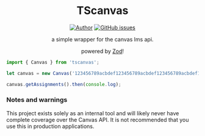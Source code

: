 <p align="center">
    <h1 align="center">TScanvas</h1>
</p>
<p align="center">
<a href="https://github.com/thrilliams"><img src="https://img.shields.io/badge/created%20by-@thrilliams-purple" alt="Author"></a>
<a href="https://github.com/thrilliams/tscanvas/issues"><img alt="GitHub issues" src="https://img.shields.io/github/issues/thrilliams/tscanvas"></a>
</p>
<p align="center">
a simple wrapper for the canvas lms api.
</p>
<p align="center">
powered by <a href="https://github.com/colinhacks/zod">Zod</a>!
</p>

```JavaScript
import { Canvas } from 'tscanvas';

let canvas = new Canvas('123456789acbdef123456789acbdef123456789acbdef123456789acbdef123456789');

canvas.getAssignments().then(console.log);
```

### Notes and warnings
This project exists solely as an internal tool and will likely never have complete coverage over the Canvas API. It is not recommended that you use this in production applications.
